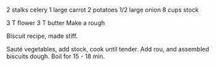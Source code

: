 2 stalks celery
1 large carrot 
2 potatoes 
1/2 large onion
8 cups stock

3 T flower
3 T butter
Make a rough

Biscuit recipe, made stiff.

Sauté vegetables, add stock, cook until tender. Add rou, and assembled biscuits dough. Boil for 15 - 18 min.

